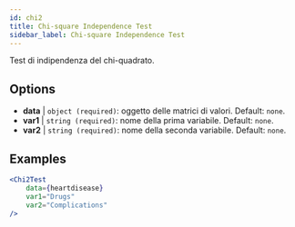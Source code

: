 ```yaml
---
id: chi2
title: Chi-square Independence Test
sidebar_label: Chi-square Independence Test
---
```


Test di indipendenza del chi-quadrato.

## Options

* __data__ | `object (required)`: oggetto delle matrici di valori. Default: `none`.
* __var1__ | `string (required)`: nome della prima variabile. Default: `none`.
* __var2__ | `string (required)`: nome della seconda variabile. Default: `none`.


## Examples

```jsx live
<Chi2Test
    data={heartdisease} 
    var1="Drugs"
    var2="Complications"
/>
```
